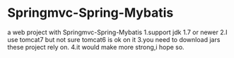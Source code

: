 # Springmvc-Spring-Mybatis
a web project with Springmvc-Spring-Mybatis
1.support jdk 1.7 or newer 
2.I use tomcat7 but not sure tomcat6 is ok on it
3.you need to download  jars these project rely on.
4.it would make more strong,i hope so.

